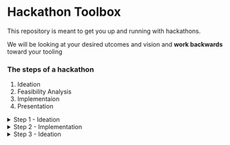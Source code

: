 # Hackathon Toolbox #

This repository is meant to get you up and running with hackathons.

We will be looking at your desired utcomes and vision and **work backwards** toward your tooling

### The steps of a hackathon ###

1. Ideation
2. Feasibility Analysis
3. Implementaion
4. Presentation



<details>
  <summary>Step 1 - Ideation</summary>
  
  ## Heading
  1. A numbered
  2. list
     * With some
     * Sub bullets
    
</details>

<details>
  <summary>Step 2 - Implementation</summary>
  
  ## Heading
  1. A numbered
  2. list
     * With some
     * Sub bullets

  | What do you want to build? | How would you build it |
  | -------------------------- | ---------------------- |
  | Content Cell               | Content Cell           |
  | Content Cell               | Content Cell           |

</details>

<details>
  <summary>Step 3 - Ideation</summary>
  
  ## Heading
  1. A numbered
  2. list
     * With some
     * Sub bullets
    


</details>

